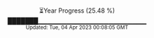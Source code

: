 <p align="center">
⏳Year Progress (25.48 %) <br>
███████▁▁▁▁▁▁▁▁▁▁▁▁▁▁▁▁▁▁▁▁▁▁▁ <br>
<sub>Updated: Tue, 04 Apr 2023 00:08:05 GMT</sub>
</p>


